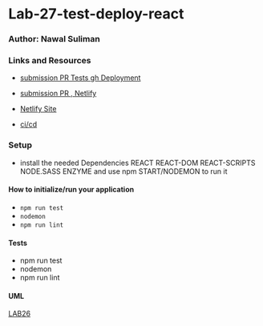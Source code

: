 # Lab-27-test-deploy-react

### Author: Nawal Suliman 

### Links and Resources
- [submission PR Tests gh Deployment](https://github.com/401-advanced-javascript-Nawal/Lab-27-test-deploy-react/pull/1)
- [submission PR , Netlify](https://github.com/401-advanced-javascript-Nawal/Lab-27-test-deploy-react/pull/2)
- [ Netlify Site ](https://objective-franklin-577a0a.netlify.com/)

- [ci/cd](https://github.com/401-advanced-javascript-Nawal/Lab-27-test-deploy-react/actions)

### Setup
- install the needed Dependencies REACT REACT-DOM REACT-SCRIPTS NODE.SASS ENZYME and use npm START/NODEMON to run it 

#### How to initialize/run your application 
- `npm run test`
- `nodemon`
- `npm run lint` 

#### Tests
- npm run test
- nodemon  
- npm run lint 

#### UML
[LAB26](https://github.com/401-advanced-javascript-Nawal/Lab-27-test-deploy-react/blob/react-test-deploy/20200224_000909.jpg)